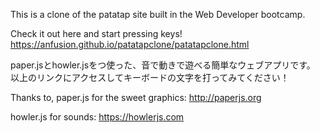 This is a clone of the patatap site built in the Web Developer bootcamp.

Check it out here and start pressing keys!
https://anfusion.github.io/patatapclone/patatapclone.html

paper.jsとhowler.jsをつ使った、音で動きで遊べる簡単なウェブアプリです。
以上のリンクにアクセスしてキーボードの文字を打ってみてください！


Thanks to,
paper.js for the sweet graphics:
http://paperjs.org

howler.js for sounds:
https://howlerjs.com
